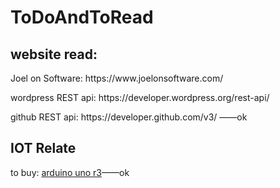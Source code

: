 # ToDoAndToRead
<h2> website read:</h2>
<p>Joel on Software: https://www.joelonsoftware.com/ </p>
<p> wordpress REST api:<a> https://developer.wordpress.org/rest-api/  </a></p>
<p> github REST api:<a> https://developer.github.com/v3/  </a>——ok</p>
<h2>IOT Relate</h2>
<p>to buy: <a href='https://detail.tmall.com/item.htm?id=523957302031&ali_refid=a3_430673_1006:1108875641:N:arduino:02689b4cf22ce8364e71ded6a92336e3&ali_trackid=1_02689b4cf22ce8364e71ded6a92336e3&spm=a2e15.8261149.07626516002.1'>arduino uno r3</a>——ok</p>
